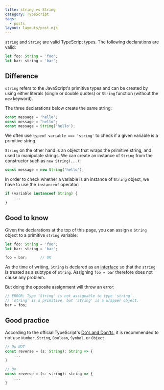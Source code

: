 ```yaml
---
title: string vs String
category: TypeScript
tags:
  - posts
layout: layouts/post.njk
---
```


`string` and `String` are valid TypeScript types. The following declarations are valid:

```js
let foo: String = 'foo';
let bar: string = 'bar';
```

## Difference

`string` refers to the JavaScript's primitive types and can be created by using either literals (single or double quotes) or 
`String` function (without the `new` keyword).

The three declarations below create the same string:

```js
const message = 'hello';
const message = "hello";
const message = String('hello');
```

We often use `typeof variable === 'string'` to check if a given variable is a primitive string.

`String` on the other hand is an object that wraps the primitive string, and used to manipulate strings. We can create an 
instance of `String` from the constructor such as `new String(...)`: 

```js
const message = new String('hello');
```

In order to check whether a variable is an instance of `String` object, we have to use the `instanceof` operator:

```js
if (variable instanceof String) {
    ...
}
```

## Good to know

Given the declarations at the top of this page, you can assign a `String` object to a primitive `string` variable:

```js
let foo: String = 'foo';
let bar: string = 'bar';

foo = bar;      // OK
```

As the time of writing, `String` is declared as an [interface](https://github.com/microsoft/TypeScript/blob/master/src/lib/es5.d.ts#L374) 
so that the `string` is treated as a subtype of `String`. Assigning `foo = bar` therefore does not cause any problem.

But doing the opposite assignment will throw an error:

```js
// ERROR: Type 'String' is not assignable to type 'string'.
// 'string' is a primitive, but 'String' is a wrapper object.
bar = foo;
```

## Good practice

According to the official TypeScript's [Do's and Don'ts](https://www.typescriptlang.org/docs/handbook/declaration-files/do-s-and-don-ts.html), 
it is recommended to not use `Number`, `String`, `Boolean`, `Symbol`, or `Object`.

```js
// Do NOT
const reverse = (s: String): String => {
    ...
}

// Do
const reverse = (s: string): string => {
    ...
}
```